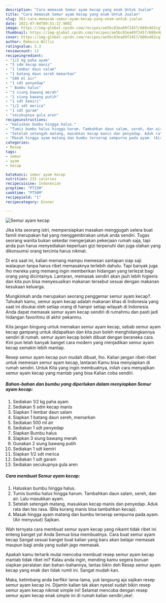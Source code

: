 ```yaml
---
description: "Cara memasak Semur ayam kecap yang enak Untuk Jualan"
title: "Cara memasak Semur ayam kecap yang enak Untuk Jualan"
slug: 561-cara-memasak-semur-ayam-kecap-yang-enak-untuk-jualan
date: 2021-07-04T09:51:17.900Z
image: https://img-global.cpcdn.com/recipes/ae5bc83ea69f2457/680x482cq70/semur-ayam-kecap-foto-resep-utama.jpg
thumbnail: https://img-global.cpcdn.com/recipes/ae5bc83ea69f2457/680x482cq70/semur-ayam-kecap-foto-resep-utama.jpg
cover: https://img-global.cpcdn.com/recipes/ae5bc83ea69f2457/680x482cq70/semur-ayam-kecap-foto-resep-utama.jpg
author: Rebecca Willis
ratingvalue: 3.3
reviewcount: 13
recipeingredient:
- "1/2 kg paha ayam"
- "5 sdm kecap manis"
- "1 lembar daun salam"
- "1 batang daun sereh memarkan"
- "500 ml air"
- "1 sdt penyedap"
- " Bumbu halus"
- "3 siung bawang merah"
- "2 siung bawang putih"
- "1 sdt kemiri"
- "1/2 sdt merica"
- "1 sdt garam"
- "secukupnya gula aren"
recipeinstructions:
- "Haluskan bumbu hingga halus."
- "Tumis bumbu halus hingga harum. Tambahkan daun salam, sereh, dan air. Lalu masukkan ayam."
- "Setelah setengah matang, masukkan kecap manis dan penyedap. Aduk rata dan tes rasa. (Bila kurang manis bisa tambahkan kecap)."
- "Masak hingga ayam matang dan bumbu terserap sempurna pada ayam. (Air menyusut) Sajikan."
categories:
- Resep
tags:
- semur
- ayam
- kecap

katakunci: semur ayam kecap 
nutrition: 233 calories
recipecuisine: Indonesian
preptime: "PT15M"
cooktime: "PT50M"
recipeyield: "1"
recipecategory: Dinner

---
```



![Semur ayam kecap](https://img-global.cpcdn.com/recipes/ae5bc83ea69f2457/680x482cq70/semur-ayam-kecap-foto-resep-utama.jpg)

Jika kita seorang istri, mempersiapkan masakan menggugah selera buat famili merupakan hal yang menggembirakan untuk anda sendiri. Tugas seorang  wanita bukan sekedar mengerjakan pekerjaan rumah saja, tapi anda pun harus menyediakan keperluan gizi terpenuhi dan juga olahan yang dikonsumsi orang tercinta harus nikmat.

Di era  saat ini, kalian memang mampu memesan santapan siap saji walaupun tanpa harus ribet memasaknya terlebih dahulu. Tapi banyak juga lho mereka yang memang ingin memberikan hidangan yang terlezat bagi orang yang dicintainya. Lantaran, memasak sendiri akan jauh lebih higienis dan kita pun bisa menyesuaikan makanan tersebut sesuai dengan makanan kesukaan keluarga. 



Mungkinkah anda merupakan seorang penggemar semur ayam kecap?. Tahukah kamu, semur ayam kecap adalah makanan khas di Indonesia yang saat ini disukai oleh setiap orang di hampir setiap wilayah di Indonesia. Anda dapat memasak semur ayam kecap sendiri di rumahmu dan pasti jadi hidangan favoritmu di akhir pekanmu.

Kita jangan bingung untuk memakan semur ayam kecap, sebab semur ayam kecap gampang untuk didapatkan dan kita pun boleh menghidangkannya sendiri di rumah. semur ayam kecap boleh dibuat dengan beraneka cara. Kini pun telah banyak banget cara modern yang menjadikan semur ayam kecap semakin lebih mantap.

Resep semur ayam kecap pun mudah dibuat, lho. Kalian jangan ribet-ribet untuk memesan semur ayam kecap, lantaran Kamu bisa menyiapkan di rumah sendiri. Untuk Kita yang ingin membuatnya, inilah cara menyajikan semur ayam kecap yang mantab yang bisa Kalian coba sendiri.

<!--inarticleads1-->

##### Bahan-bahan dan bumbu yang diperlukan dalam menyiapkan Semur ayam kecap:

1. Sediakan 1/2 kg paha ayam
1. Sediakan 5 sdm kecap manis
1. Siapkan 1 lembar daun salam
1. Siapkan 1 batang daun sereh, memarkan
1. Sediakan 500 ml air
1. Sediakan 1 sdt penyedap
1. Siapkan  Bumbu halus
1. Siapkan 3 siung bawang merah
1. Gunakan 2 siung bawang putih
1. Sediakan 1 sdt kemiri
1. Siapkan 1/2 sdt merica
1. Sediakan 1 sdt garam
1. Sediakan secukupnya gula aren




<!--inarticleads2-->

##### Cara membuat Semur ayam kecap:

1. Haluskan bumbu hingga halus.
1. Tumis bumbu halus hingga harum. Tambahkan daun salam, sereh, dan air. Lalu masukkan ayam.
1. Setelah setengah matang, masukkan kecap manis dan penyedap. Aduk rata dan tes rasa. (Bila kurang manis bisa tambahkan kecap).
1. Masak hingga ayam matang dan bumbu terserap sempurna pada ayam. (Air menyusut) Sajikan.




Wah ternyata cara membuat semur ayam kecap yang nikamt tidak ribet ini enteng banget ya! Anda Semua bisa membuatnya. Cara buat semur ayam kecap Sangat sesuai banget buat kalian yang baru akan belajar memasak maupun bagi anda yang sudah jago memasak.

Apakah kamu tertarik mulai mencoba membuat resep semur ayam kecap mantab tidak ribet ini? Kalau anda ingin, mending kamu segera buruan siapkan peralatan dan bahan-bahannya, lantas bikin deh Resep semur ayam kecap yang enak dan tidak rumit ini. Sangat mudah kan. 

Maka, ketimbang anda berfikir lama-lama, yuk langsung aja sajikan resep semur ayam kecap ini. Dijamin kalian tak akan nyesel sudah bikin resep semur ayam kecap nikmat simple ini! Selamat mencoba dengan resep semur ayam kecap enak simple ini di rumah kalian sendiri,oke!.

